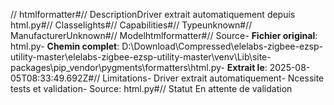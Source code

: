 // htmlformatter#// DescriptionDriver extrait automatiquement depuis html.py#// Classelights#// Capabilities#// Typeunknown#// ManufacturerUnknown#// Modelhtmlformatter#// Source- **Fichier original**: html.py- **Chemin complet**: D:\Download\Compressed\elelabs-zigbee-ezsp-utility-master\elelabs-zigbee-ezsp-utility-master\venv\Lib\site-packages\pip\_vendor\pygments\formatters\html.py- **Extrait le**: 2025-08-05T08:33:49.692Z#// Limitations- Driver extrait automatiquement- Ncessite tests et validation- Source: html.py#// Statut En attente de validation